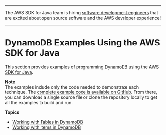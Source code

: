 --------

The AWS SDK for Java team is hiring [software development engineers](https://github.com/aws/aws-sdk-java-v2/issues/3156) that are excited about open source software and the AWS developer experience\!

--------

# DynamoDB Examples Using the AWS SDK for Java<a name="examples-dynamodb"></a>

This section provides examples of programming [DynamoDB](http://aws.amazon.com/dynamodb/) using the [AWS SDK for Java](http://aws.amazon.com/sdk-for-java/)\.

**Note**  
The examples include only the code needed to demonstrate each technique\. The [complete example code is available on GitHub](https://github.com/awsdocs/aws-doc-sdk-examples/tree/master/java)\. From there, you can download a single source file or clone the repository locally to get all the examples to build and run\.

**Topics**
+ [Working with Tables in DynamoDB](examples-dynamodb-tables.md)
+ [Working with Items in DynamoDB](examples-dynamodb-items.md)